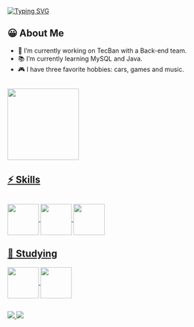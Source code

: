 <div style= "display: inline_block">

  
 [![Typing SVG](https://readme-typing-svg.herokuapp.com?font=Handjet&size=40&duration=2000&pause=1000&color=DCDCDC&center=true&vCenter=true&width=435&lines=Welcome+to+Nathan's+Code+Area)](https://git.io/typing-svg)

</div>


## 😀 About Me
- 💼 I’m currently working on TecBan with a Back-end team.
- 📚 I’m currently learning MySQL and Java.
- 🎮 I have three favorite hobbies: cars, games and music.
##

<div>
    <a href="https://github.com/nathanrzz">
    <img height="160em" src="https://github-readme-stats.vercel.app/api/top-langs/?username=nathanrzz&layout=compact&langs_count=16&theme=dark"/>
</div>

## ⚡ Skills
<div style="display: inline_block"><br>
  <img align="center" height="70" src="https://cdn.jsdelivr.net/gh/devicons/devicon/icons/javascript/javascript-original.svg">
  <img align="center" height="70" src="https://cdn.jsdelivr.net/gh/devicons/devicon/icons/html5/html5-original.svg">
  <img align="center" height="70" src="https://cdn.jsdelivr.net/gh/devicons/devicon/icons/css3/css3-original.svg">
</div>

## 👀 Studying
<div style="display: inline_block">
  <img align="center" height="70" src="https://cdn.jsdelivr.net/gh/devicons/devicon/icons/mysql/mysql-original-wordmark.svg"/>
  <img align="center" height="70" src="https://cdn.jsdelivr.net/gh/devicons/devicon/icons/java/java-original.svg" />
</div>

##

<div>
  <a href="www.linkedin.com/in/nathan-rezende-b9143426b">
  <img src="https://img.shields.io/badge/LinkedIn-0077B5?style=for-the-badge&logo=linkedin&logoColor=white"/> 
  </a>
  
  <a href = "mailto:nthrezende@gmail.com">
    <img src="https://img.shields.io/badge/-Gmail-%23333?style=for-the-badge&logo=gmail&logoColor=white" target="_blank">
  </a>
</div>
